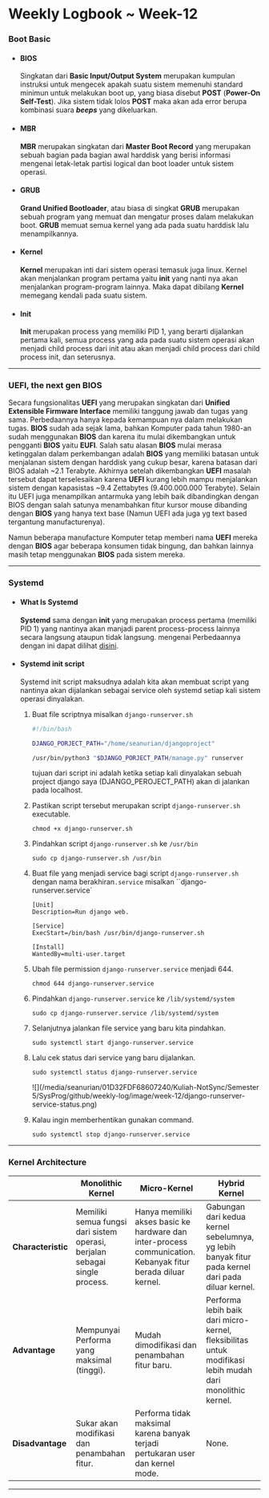 # **Weekly Logbook ~ Week-12**

### Boot Basic

- #### BIOS

  Singkatan dari **Basic Input/Output System** merupakan kumpulan instruksi untuk mengecek apakah suatu sistem memenuhi standard minimun untuk melakukan boot up, yang biasa disebut **POST** (**Power-On Self-Test**). Jika sistem tidak lolos **POST** maka akan ada error berupa kombinasi suara ***beeps*** yang dikeluarkan.

- #### MBR

  **MBR** merupakan singkatan dari **Master Boot Record** yang merupakan sebuah bagian pada bagian awal harddisk yang berisi informasi mengenai letak-letak partisi logical dan boot loader untuk sistem operasi. 

- #### GRUB

  **Grand Unified Bootloader**, atau biasa di singkat **GRUB** merupakan sebuah program yang memuat dan mengatur proses dalam melakukan boot. **GRUB** memuat semua kernel yang ada pada suatu harddisk lalu menampilkannya.

- #### Kernel

  **Kernel** merupakan inti dari sistem operasi temasuk juga linux. Kernel akan menjalankan program pertama yaitu **init** yang nanti nya akan menjalankan program-program lainnya. Maka dapat dibilang **Kernel** memegang kendali pada suatu sistem.

- #### Init

  **Init** merupakan process yang memiliki PID 1, yang berarti dijalankan pertama kali, semua process yang ada pada suatu sistem operasi akan menjadi child process dari init atau akan menjadi child process dari child process init, dan seterusnya.

----

### UEFI, the next gen BIOS

Secara fungsionalitas **UEFI** yang merupakan singkatan dari **Unified Extensible Firmware Interface** memiliki tanggung jawab dan tugas yang sama. Perbedaannya hanya kepada kemampuan nya dalam melakukan tugas. **BIOS** sudah ada sejak lama, bahkan Komputer pada tahun 1980-an sudah menggunakan **BIOS** dan karena itu mulai dikembangkan untuk pengganti **BIOS** yaitu **EUFI**. Salah satu alasan **BIOS** mulai merasa ketinggalan dalam perkembangan adalah **BIOS** yang memiliki batasan untuk menjalanan sistem dengan harddisk yang cukup besar, karena batasan dari BIOS adalah ~2.1 Terabyte. Akhirnya setelah dikembangkan **UEFI** masalah tersebut dapat terselesaikan karena **UEFI** kurang lebih mampu menjalankan sistem dengan kapasistas ~9.4 Zettabytes (9.400.000.000 Terabyte). Selain itu UEFI juga menampilkan antarmuka yang lebih baik dibandingkan dengan BIOS dengan salah satunya menambahkan fitur kursor mouse dibanding dengan **BIOS** yang hanya text base (Namun UEFI ada juga yg text based tergantung manufacturenya).



Namun beberapa manufacture Komputer tetap memberi nama **UEFI** mereka dengan **BIOS** agar beberapa konsumen tidak bingung, dan bahkan lainnya masih tetap menggunakan **BIOS** pada sistem mereka.

----

### Systemd

- #### What Is Systemd

  **Systemd** sama dengan **init** yang merupakan process pertama (memiliki PID 1) yang nantinya akan manjadi parent process-process lainnya secara langsung ataupun tidak langsung. mengenai Perbedaannya dengan ini dapat dilihat [disini](https://www.tecmint.com/systemd-replaces-init-in-linux/).

- #### Systemd init script

  Systemd init script maksudnya adalah kita akan membuat script yang nantinya akan dijalankan sebagai service oleh systemd setiap kali sistem operasi dinyalakan.

  1. Buat file scriptnya misalkan `django-runserver.sh`

     ```bash
     #!/bin/bash
     
     DJANGO_PORJECT_PATH="/home/seanurian/djangoproject"
     
     /usr/bin/python3 "$DJANGO_PORJECT_PATH/manage.py" runserver
     ```

     tujuan dari script ini adalah ketika setiap kali dinyalakan sebuah project django saya (DJANGO_PEROJECT_PATH) akan di jalankan pada localhost.

  2. Pastikan script tersebut merupakan script `django-runserver.sh` executable.

     ```
     chmod +x django-runserver.sh
     ```

  3. Pindahkan script `django-runserver.sh` ke `/usr/bin`

     ```
     sudo cp django-runserver.sh /usr/bin
     ```

  4. Buat file yang menjadi service bagi script `django-runserver.sh` dengan nama berakhiran`.service` misalkan ``django-runserver.service`

     ```
     [Unit]
     Description=Run django web.
     
     [Service]
     ExecStart=/bin/bash /usr/bin/django-runserver.sh
     
     [Install]
     WantedBy=multi-user.target
     ```

  5. Ubah file permission `django-runserver.service`  menjadi 644.

     ```
     chmod 644 django-runserver.service
     ```

  6. Pindahkan `django-runserver.service` ke `/lib/systemd/system`

     ```
     sudo cp django-runserver.service /lib/systemd/system
     ```

  7. Selanjutnya jalankan file service yang baru kita pindahkan.

     ```
     sudo systemctl start django-runserver.service
     ```

  8. Lalu cek status dari service yang baru dijalankan.

     ```
     sudo systemctl status django-runserver.service
     ```

     ![](/media/seanurian/01D32FDF68607240/Kuliah-NotSync/Semester 5/SysProg/github/weekly-log/image/week-12/django-runserver-service-status.png)

  9. Kalau ingin memberhentikan gunakan command.

     ```
     sudo systemctl stop django-runserver.service
     ```

----

### Kernel Architecture

|                    | Monolithic Kernel                                            | Micro-Kernel                                                 | Hybrid Kernel                                                |
| ------------------ | ------------------------------------------------------------ | ------------------------------------------------------------ | ------------------------------------------------------------ |
| **Characteristic** | Memiliki semua fungsi dari sistem operasi, berjalan sebagai single process. | Hanya memiliki akses basic ke hardware dan inter-process communication. Kebanyak fitur berada diluar kernel. | Gabungan dari kedua kernel sebelumnya, yg lebih banyak fitur pada kernel dari pada diluar kernel. |
| **Advantage**      | Mempunyai Performa yang maksimal (tinggi).                   | Mudah dimodifikasi dan penambahan fitur baru.                | Performa lebih baik dari micro-kernel, fleksibilitas untuk modifikasi lebih mudah dari monolithic kernel. |
| **Disadvantage**   | Sukar akan modifikasi dan penambahan fitur.                  | Performa tidak maksimal karena banyak terjadi pertukaran user dan kernel mode. | None.                                                        |

----
